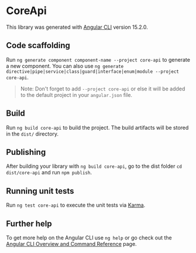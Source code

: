 # CoreApi

This library was generated with [Angular CLI](https://github.com/angular/angular-cli) version 15.2.0.

## Code scaffolding

Run `ng generate component component-name --project core-api` to generate a new component. You can also use `ng generate directive|pipe|service|class|guard|interface|enum|module --project core-api`.
> Note: Don't forget to add `--project core-api` or else it will be added to the default project in your `angular.json` file. 

## Build

Run `ng build core-api` to build the project. The build artifacts will be stored in the `dist/` directory.

## Publishing

After building your library with `ng build core-api`, go to the dist folder `cd dist/core-api` and run `npm publish`.

## Running unit tests

Run `ng test core-api` to execute the unit tests via [Karma](https://karma-runner.github.io).

## Further help

To get more help on the Angular CLI use `ng help` or go check out the [Angular CLI Overview and Command Reference](https://angular.io/cli) page.
